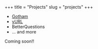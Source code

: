 +++
title = "Projects"
slug = "projects"
+++

* [Gotham](https://gothamhq.com/)
* [yURL](https://github.com/chayev/yurl)
* BetterQuestions
* ... and more

Coming soon!!